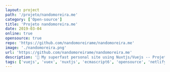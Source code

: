 ```yaml
---
layout: project
path: '/projeto/nandomoreira.me'
category: ['Open-source']
title: 'Projeto nandomoreira.me'
date: 2019-03-04
online: true
opensource: true
repo: 'https://github.com/nandomoreirame/nandomoreira.me'
image: './nandomoreira.png'
url: 'https://github.com/nandomoreirame/nandomoreira.me'
description: '🏃 My superfast personal site using Nuxtjs/Vuejs -- Projeto escrito em VueJS utilizando NuxtJS para gerar os arquivos estáticos e hospeda-los n0 Netlify. O código é totalmente Open Source sob licença MIT.'
tags: ['vuejs', 'vuex', 'nuxtjs', 'ecmascript6', 'opensource', 'netlify']
---
```

